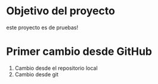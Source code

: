 # Objetivo del proyecto

este proyecto es de pruebas!

# Primer cambio desde GitHub

1. Cambio desde el repositorio local
2. Cambio desde git
